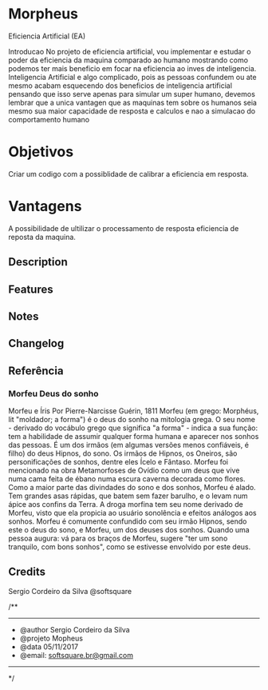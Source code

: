 # Morpheus
Eficiencia Artificial (EA)

Introducao
No projeto de eficiencia artificial, vou implementar e estudar o
poder da eficiencia da maquina comparado ao humano mostrando como
podemos ter mais beneficio em focar na eficiencia ao inves de inteligencia.
Inteligencia Artificial e algo complicado, pois as pessoas confundem ou ate
mesmo acabam esquecendo dos beneficios de inteligencia artificial pensando
que isso serve apenas para simular um super humano, devemos lembrar que a
unica vantagen que as maquinas tem sobre os humanos seia mesmo sua maior
capacidade de resposta e calculos e nao a simulacao do comportamento humano


# Objetivos
Criar um codigo com a possiblidade de calibrar a eficiencia em resposta.

# Vantagens
A possibilidade de ultilizar o processamento de resposta eficiencia de reposta da maquina.

## Description


## Features


## Notes


## Changelog

## Referência
### Morfeu Deus do sonho

Morfeu e Íris
Por Pierre-Narcisse Guérin, 1811
Morfeu (em grego: Morphéus, lit "moldador; a forma") é o deus do sonho na mitologia grega.
O seu nome - derivado do vocábulo grego que significa "a forma" - indica a sua função: tem a habilidade de assumir qualquer forma humana e aparecer nos sonhos das pessoas. É um dos irmãos (em algumas versões menos confiáveis, é filho) do deus Hipnos, do sono. Os irmãos de Hipnos, os Oneiros, são personificações de sonhos, dentre eles Ícelo e Fântaso. Morfeu foi mencionado na obra Metamorfoses de Ovídio como um deus que vive numa cama feita de ébano numa escura caverna decorada como flores.
Como a maior parte das divindades do sono e dos sonhos, Morfeu é alado. Tem grandes asas rápidas, que batem sem fazer barulho, e o levam num ápice aos confins da Terra.
A droga morfina tem seu nome derivado de Morfeu, visto que ela propicia ao usuário sonolência e efeitos análogos aos sonhos.
Morfeu é comumente confundido com seu irmão Hipnos, sendo este o deus do sono, e Morfeu, um dos deuses dos sonhos.
Quando uma pessoa augura: vá para os braços de Morfeu, sugere "ter um sono tranquilo, com bons sonhos", como se estivesse envolvido por este deus.


## Credits
Sergio Cordeiro da Silva
@softsquare

/**
 * ********************************
 * @author Sergio Cordeiro da Silva
 * @projeto Mopheus
 * @data 05/11/2017
 * @email: softsquare.br@gmail.com
 * ********************************
 */
 
 





